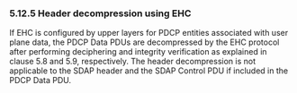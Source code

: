 ### 5.12.5 Header decompression using EHC

If EHC is configured by upper layers for PDCP entities associated with
user plane data, the PDCP Data PDUs are decompressed by the EHC protocol
after performing deciphering and integrity verification as explained in
clause 5.8 and 5.9, respectively. The header decompression is not
applicable to the SDAP header and the SDAP Control PDU if included in
the PDCP Data PDU.